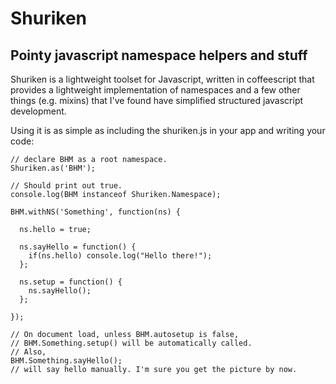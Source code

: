 # Shuriken #
## Pointy javascript namespace helpers and stuff ##

Shuriken is a lightweight toolset for Javascript, written in coffeescript
that provides a lightweight implementation of namespaces and a few other things
(e.g. mixins) that I've found have simplified structured javascript development.

Using it is as simple as including the shuriken.js in your app and writing your code:

    // declare BHM as a root namespace.
    Shuriken.as('BHM');
    
    // Should print out true.
    console.log(BHM instanceof Shuriken.Namespace);
    
    BHM.withNS('Something', function(ns) {
      
      ns.hello = true;
      
      ns.sayHello = function() {
        if(ns.hello) console.log("Hello there!");
      };
      
      ns.setup = function() {
        ns.sayHello();
      };
      
    });

    // On document load, unless BHM.autosetup is false,
    // BHM.Something.setup() will be automatically called.
    // Also,
    BHM.Something.sayHello();
    // will say hello manually. I'm sure you get the picture by now.


